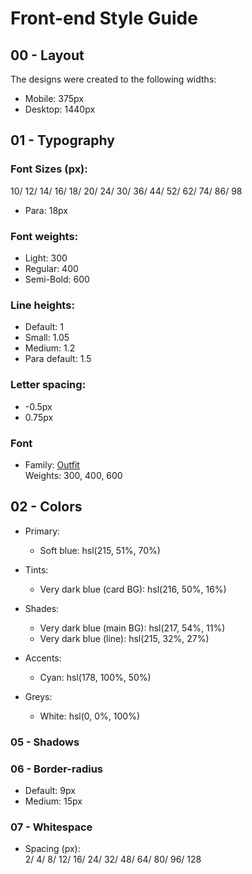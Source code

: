 # Front-end Style Guide

## 00 - Layout

The designs were created to the following widths:

- Mobile: 375px
- Desktop: 1440px

## 01 - Typography

### Font Sizes (px):

10/ 12/ 14/ 16/ 18/ 20/ 24/ 30/ 36/ 44/ 52/ 62/ 74/ 86/ 98

- Para: 18px

### Font weights:

- Light: 300
- Regular: 400
- Semi-Bold: 600

### Line heights:

- Default: 1
- Small: 1.05
- Medium: 1.2
- Para default: 1.5

### Letter spacing:

- -0.5px
- 0.75px

### Font

- Family: [Outfit](https://fonts.google.com/specimen/Outfit) \
  Weights: 300, 400, 600

## 02 - Colors

- Primary:

  - Soft blue: hsl(215, 51%, 70%)

- Tints:
  - Very dark blue (card BG): hsl(216, 50%, 16%)
- Shades:
  - Very dark blue (main BG): hsl(217, 54%, 11%)
  - Very dark blue (line): hsl(215, 32%, 27%)
- Accents:
  - Cyan: hsl(178, 100%, 50%)
- Greys:
  - White: hsl(0, 0%, 100%)

### 05 - Shadows

### 06 - Border-radius

- Default: 9px
- Medium: 15px

### 07 - Whitespace

- Spacing (px): \
  2/ 4/ 8/ 12/ 16/ 24/ 32/ 48/ 64/ 80/ 96/ 128

